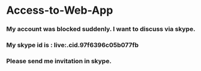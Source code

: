 # Access-to-Web-App

### My account was blocked suddenly. I want to discuss via skype. 

### My skype id is : live:.cid.97f6396c05b077fb

### Please send me invitation in skype.
